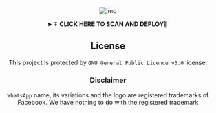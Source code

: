 
<div align="center">
        <img src="https://telegra.ph/file/525403727a7f90ed9fc08.jpg" alt="img" width="400" height="450"/>
</p>
<details>
        <summary>⏬ <b>CLICK HERE TO SCAN AND DEPLOY🤗</b></summary>

    
<div align="center">
        
## [![Typing SVG](https://readme-typing-svg.herokuapp.com?font=Times&color=F7001E&size=25&lines=ELSAMWOL+Whatsapp+Bot;With+Tons+of+features;Complete+Malayalam+content;Best+Bgm+Bot;Edited+from+WhatsAsena;Made+By+𝗔𝗝𝙉𝘼𝙎)](https://bit.ly/3lC8I7t)


 </a>
</p>
<div align="center">
 <p align="center">
<a href="#"><img title="AJNAS" src="https://img.shields.io/badge/AJNAS-red?colorA=%23ff0000&colorB=%23017e40&style=for-the-badge"></a>
</p>
  <p align="center">
<a href="https://github.com/Ajnasajnas"><img title="Author" src="https://img.shields.io/badge/Author-AJNAS/ELSAMWOL?color=blue&style=for-the-badge&logo=whatsapp">AJNAS</a>
</p>
</div>
<p align="center">
Project created by <a href="https://github.com/Ajnasajnas">AJNAS</a> to make it public
    <br>
       | © |
        Reserved |
    <br> 
</p>

----

<h3 align="center">Contact Me:</h3>
<p align="center">
<a href="https://instagram.com/ameer_.su_hail?utm_medium=copy_link" target="blank"><img align="center" src="https://cdn.jsdelivr.net/npm/simple-icons@3.0.1/icons/instagram.svg" alt="kyrie.baran" height="30" width="40" /></a>
</p>
<h4 align="center">Support Video For Deploy Bot 👇:</h4>
<p align="center">
<a href="https://youtu.be/_D4ZYuUSXjs" target="blank"><img align="center" src="https://upload.wikimedia.org/wikipedia/commons/thumb/e/e1/Logo_of_YouTube_%282015-2017%29.svg/1200px-Logo_of_YouTube_%282015-2017%29.svg.png" height="45" width="90" /></a>
</p>
  

<p align="center">

<p>&nbsp;<img align="center" src="https://github-readme-stats.vercel.app/api?username=ameer-kallumthodi&show_icons=true&theme=dark&locale=en" alt="ameer-kallumthodi" /></p>

<p><img align="center" src="https://github-readme-streak-stats.herokuapp.com/?user=ameer-kallumthodi&theme=dark" alt="ameer-kallumthodi" /></p>
</p>


##
  <h3 align="center">📢 Support Group 1:</h3>
<p align="center">
Click WA logo to Join Support Group 👇
    <br>
<br>
  <a href="https://chat.whatsapp.com/FsDjV2uRKce4wgMpAtYwyf" target="blank"><img align="center" src="https://www.linkpicture.com/q/image-removebg-preview-9_2.png" alt="kyrie.baran" height="200" width="300" /></a>
</p>

## 
  <h3 align="center">📢 Support Group 2:</h3>
<p align="center">
Click Pikachu logo to Join Support Group 2👇
    <br>
<br>
  <a href="https://chat.whatsapp.com/BLdaoLVnX6jFnkKHFjLbH6" target="blank"><img align="center" src="https://i.hizliresim.com/pce1372.png" alt="kyrie.baran" height="200" width="200" /></a>
</p>
    
## Setup
<div align="center">

  ### Simple Method
  
[![Run on Repl.it](https://www.linkpicture.com/q/Untitled-3_10.jpg)](https://replit.com/@phaticusthiccy/WhatsAsena-QR)

[![Deploy](https://www.linkpicture.com/q/heroku.jpg)](https://heroku.com/deploy?template=https://github.com/ameer-kallumthodi/pikachu.git)
     </div>
<br>
<br >
 
<div align="center">

 [![Run on Repl.it](https://github.com/Platane/snk/raw/output/github-contribution-grid-snake.svg)](https://bit.ly/2XqQKMU)
 
 <div align="left">
  
  If Repl.it not working Try Termux for Qr scanning.Just Copy this Link Below in Termux
```bash <(curl -L https://t.ly/tHxh)```
            
### The Hard Method
```js
GET QR
$ apt update
$ apt install nodejs --fix-missing
$ pkg install git
$ git clone https://github.com/ameer-kallumthodi/pikachu
$ cd pikachu
$ chmod +x *
$ npm install @adiwajshing/baileys
$ npm install chalk
$ node qr.js
```
      
```js
SETUP
$ git clone https://github.com/ameer-kallumthodi/pikachu
$ cd pikachu
$ chmod +x *
$ npm i
$ node qr.js
   // scan the qr using whatsapp web on your phone
$ node bot.js
```


### ⚠️ Warning! 
```
Due to Whatsapp bot; Your WhatsApp account may be banned.
This is an open source project, you are responsible for everything you do. 
Absolutely, Pikachu executives do not accept responsibility.
By establishing the ElsaMwol, you are deemed to have accepted these responsibilities.
```

## Developers
  <div align="center">
    
  [![ameer-kallumthodi](https://github.com/ameer-kallumthodi.png?size=100)](https://github.com/ameer-kallumthodi) |  [![Hisham-Muhammed](https://github.com/Hisham-Muhammed.png?size=100)](https://github.com/Hisham-Muhammed) | [![saidalisaid2](https://github.com/saidalisaid2.png?size=100)](https://github.com/saidalisaid2) | [![Souravkl11](https://github.com/souravkl11.png?size=100)](https://github.com/souravkl11) 
----|----|----|----
[Ameer Suhail](https://github.com/ameer-kallumthodi) | [Hisham-Muhammed](https://github.com/Hisham-Muhammed) | [saidalisaid2](https://github.com/saidalisaid2) | [Souravkl11](https://github.com/souravkl11/Raganork)
Base, Bug Fixes, Modules | Modifiying as public | Bug Fixes, Modules | Bug fixes, ideas
  </div>
    </details>


## License
This project is protected by `GNU General Public Licence v3.0` license.

### Disclaimer
`WhatsApp` name, its variations and the logo are registered trademarks of Facebook. We have nothing to do with the registered trademark
